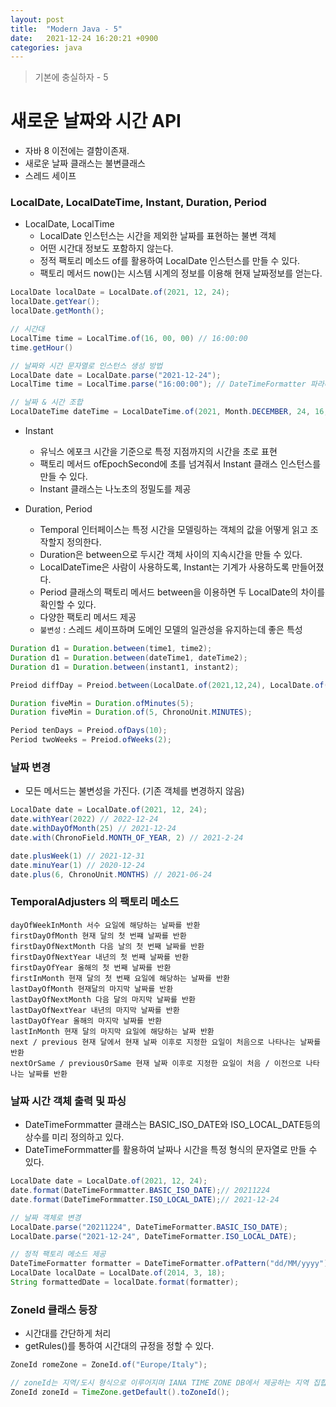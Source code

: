 ```yaml
---
layout: post
title:  "Modern Java - 5"
date:   2021-12-24 16:20:21 +0900
categories: java
---
```


> 기본에 충실하자 - 5

# 새로운 날짜와 시간 API
- 자바 8 이전에는 결함이존재.
- 새로운 날짜 클래스는 불변클래스
- 스레드 세이프

### LocalDate, LocalDateTime, Instant, Duration, Period
- LocalDate, LocalTime
    - LocalDate 인스턴스는 시간을 제외한 날짜를 표현하는 불변 객체
    - 어떤 시간대 정보도 포함하지 않는다.
    - 정적 팩토리 메소드 of를 활용하여 LocalDate 인스턴스를 만들 수 있다.
    - 팩토리 메서드 now()는 시스템 시계의 정보를 이용해 현재 날짜정보를 얻는다.

```java
LocalDate localDate = LocalDate.of(2021, 12, 24);
localDate.getYear();
localDate.getMonth();

// 시간대
LocalTime time = LocalTime.of(16, 00, 00) // 16:00:00
time.getHour()

// 날짜와 시간 문자열로 인스턴스 생성 방법
LocalDate date = LocalDate.parse("2021-12-24");
LocalTime time = LocalTime.parse("16:00:00"); // DateTimeFormatter 파라미터 전달

// 날짜 & 시간 조합
LocalDateTime dateTime = LocalDateTime.of(2021, Month.DECEMBER, 24, 16, 16, 16);

```

- Instant
    - 유닉스 에포크 시간을 기준으로 특정 지점까지의 시간을 초로 표현
    - 팩토리 메서드 ofEpochSecond에 초를 넘겨줘서 Instant 클래스 인스턴스를 만들 수 있다.
    - Instant 클래스는 나노초의 정밀도를 제공

- Duration, Period
    - Temporal 인터페이스는 특정 시간을 모델링하는 객체의 값을 어떻게 읽고 조작할지 정의한다.
    - Duration은 between으로 두시간 객체 사이의 지속시간을 만들 수 있다.
    - LocalDateTime은 사람이 사용하도록, Instant는 기계가 사용하도록 만들어졌다.
    - Period 클래스의 팩토리 메서드 between을 이용하면 두 LocalDate의 차이를 확인할 수 있다. 
    - 다양한 팩토리 메서드 제공
    - `불변성` : 스레드 세이프하며 도메인 모델의 일관성을 유지하는데 좋은 특성

```java
Duration d1 = Duration.between(time1, time2); 
Duration d1 = Duration.between(dateTime1, dateTime2);
Duration d1 = Duration.between(instant1, instant2);

Preiod diffDay = Preiod.between(LocalDate.of(2021,12,24), LocalDate.of(2021,12,30)) // 6

Duration fiveMin = Duration.ofMinutes(5);
Duration fiveMin = Duration.of(5, ChronoUnit.MINUTES);

Period tenDays = Preiod.ofDays(10);
Period twoWeeks = Preiod.ofWeeks(2);
```

### 날짜 변경
- 모든 메서드는 불변성을 가진다. (기존 객체를 변경하지 않음)

```java
LocalDate date = LocalDate.of(2021, 12, 24);
date.withYear(2022) // 2022-12-24
date.withDayOfMonth(25) // 2021-12-24
date.with(ChronoField.MONTH_OF_YEAR, 2) // 2021-2-24

date.plusWeek(1) // 2021-12-31
date.minuYear(1) // 2020-12-24
date.plus(6, ChronoUnit.MONTHS) // 2021-06-24

```

### TemporalAdjusters 의 팩토리 메소드 

```
dayOfWeekInMonth 서수 요일에 해당하는 날짜를 반환
firstDayOfMonth 현재 달의 첫 번쨰 날짜를 반환
firstDayOfNextMonth 다음 날의 첫 번째 날짜를 반환
firstDayOfNextYear 내년의 첫 번째 날짜를 반환
firstDayOfYear 올해의 첫 번째 날짜를 반환
firstInMonth 현재 달의 첫 번째 요일에 해당하는 날짜를 반환
lastDayOfMonth 현재달의 마지막 날짜를 반환
lastDayOfNextMonth 다음 달의 마지막 날짜를 반환
lastDayOfNextYear 내년의 마지막 날짜를 반환
lastDayOfYear 올해의 마지막 날짜를 반환
lastInMonth 현재 달의 마지막 요일에 해당하는 날짜 반환
next / previous 현재 달에서 현재 날짜 이후로 지정한 요일이 처음으로 나타나는 날짜를 반환
nextOrSame / previousOrSame 현재 날짜 이후로 지정한 요일이 처음 / 이전으로 나타나는 날짜를 반환
```


### 날짜 시간 객체 출력 및 파싱

- DateTimeFormmatter 클래스는 BASIC_ISO_DATE와 ISO_LOCAL_DATE등의 상수를 미리 정의하고 있다.
- DateTimeFormmatter를 활용하여 날짜나 시간을 특정 형식의 문자열로 만들 수 있다.

```java
LocalDate date = LocalDate.of(2021, 12, 24);
date.format(DateTimeFormmatter.BASIC_ISO_DATE);// 20211224
date.format(DateTimeFormmatter.ISO_LOCAL_DATE);// 2021-12-24

// 날짜 객체로 변경
LocalDate.parse("20211224", DateTimeFormatter.BASIC_ISO_DATE);
LocalDate.parse("2021-12-24", DateTimeFormatter.ISO_LOCAL_DATE);

// 정적 팩토리 메소드 제공
DateTimeFormatter formatter = DateTimeFormatter.ofPattern("dd/MM/yyyy");
LocalDate localDate = LocalDate.of(2014, 3, 18);
String formattedDate = localDate.format(formatter);
```

### ZoneId 클래스 등장
- 시간대를 간단하게 처리
- getRules()를 통하여 시간대의 규정을 정할 수 있다.

```java
ZoneId romeZone = ZoneId.of("Europe/Italy");

// zoneId는 지역/도시 형식으로 이루어지며 IANA TIME ZONE DB에서 제공하는 지역 집합 정보를 사용
ZoneId zoneId = TimeZone.getDefault().toZoneId();
```

